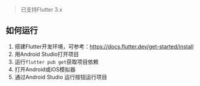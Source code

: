 
>已支持Flutter 3.x

## 如何运行

1. 搭建Flutter开发环境，可参考：https://docs.flutter.dev/get-started/install
2. 用Android Studio打开项目
3. 运行`flutter pub get`获取项目依赖
4. 打开Android或iOS模拟器
5. 通过Android Studio 运行按钮运行项目
